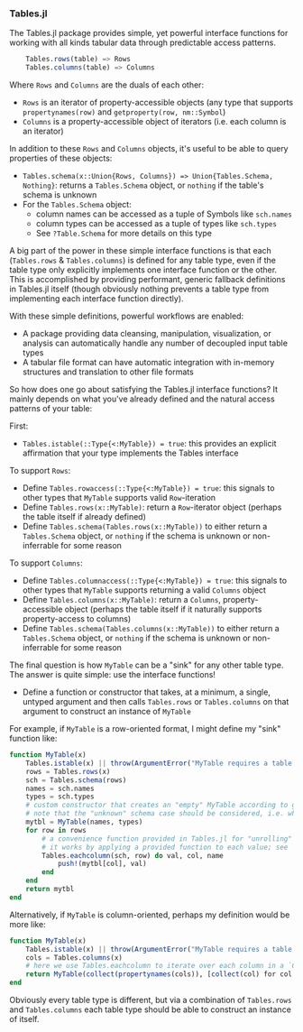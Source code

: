 ### Tables.jl

The Tables.jl package provides simple, yet powerful interface functions for working with all kinds tabular data through predictable access patterns.

```julia
    Tables.rows(table) => Rows
    Tables.columns(table) => Columns
```
Where `Rows` and `Columns` are the duals of each other:
* `Rows` is an iterator of property-accessible objects (any type that supports `propertynames(row)` and `getproperty(row, nm::Symbol`)
* `Columns` is a property-accessible object of iterators (i.e. each column is an iterator)

In addition to these `Rows` and `Columns` objects, it's useful to be able to query properties of these objects:
* `Tables.schema(x::Union{Rows, Columns}) => Union{Tables.Schema, Nothing}`: returns a `Tables.Schema` object, or `nothing` if the table's schema is unknown
* For the `Tables.Schema` object:
  * column names can be accessed as a tuple of Symbols like `sch.names`
  * column types can be accessed as a tuple of types like `sch.types`
  * See `?Table.Schema` for more details on this type

A big part of the power in these simple interface functions is that each (`Tables.rows` & `Tables.columns`) is defined for any table type, even if the table type only explicitly implements one interface function or the other.
This is accomplished by providing performant, generic fallback definitions in Tables.jl itself (though obviously nothing prevents a table type from implementing each interface function directly).

With these simple definitions, powerful workflows are enabled:
* A package providing data cleansing, manipulation, visualization, or analysis can automatically handle any number of decoupled input table types
* A tabular file format can have automatic integration with in-memory structures and translation to other file formats

So how does one go about satisfying the Tables.jl interface functions? It mainly depends on what you've already defined and the natural access patterns of your table:

First:
* `Tables.istable(::Type{<:MyTable}) = true`: this provides an explicit affirmation that your type implements the Tables interface

To support `Rows`:
* Define `Tables.rowaccess(::Type{<:MyTable}) = true`: this signals to other types that `MyTable` supports valid `Row`-iteration
* Define `Tables.rows(x::MyTable)`: return a `Row`-iterator object (perhaps the table itself if already defined)
* Define `Tables.schema(Tables.rows(x::MyTable))` to either return a `Tables.Schema` object, or `nothing` if the schema is unknown or non-inferrable for some reason

To support `Columns`:
* Define `Tables.columnaccess(::Type{<:MyTable}) = true`: this signals to other types that `MyTable` supports returning a valid `Columns` object
* Define `Tables.columns(x::MyTable)`: return a `Columns`, property-accessible object (perhaps the table itself if it naturally supports property-access to columns)
* Define `Tables.schema(Tables.columns(x::MyTable))` to either return a `Tables.Schema` object, or `nothing` if the schema is unknown or non-inferrable for some reason

The final question is how `MyTable` can be a "sink" for any other table type. The answer is quite simple: use the interface functions!

* Define a function or constructor that takes, at a minimum, a single, untyped argument and then calls `Tables.rows` or `Tables.columns` on that argument to construct an instance of `MyTable`

For example, if `MyTable` is a row-oriented format, I might define my "sink" function like:
```julia
function MyTable(x)
    Tables.istable(x) || throw(ArgumentError("MyTable requires a table input"))
    rows = Tables.rows(x)
    sch = Tables.schema(rows)
    names = sch.names
    types = sch.types
    # custom constructor that creates an "empty" MyTable according to given column names & types
    # note that the "unknown" schema case should be considered, i.e. when `sch.types => nothing`
    mytbl = MyTable(names, types)
    for row in rows
        # a convenience function provided in Tables.jl for "unrolling" access to each column/property of a `Row`
        # it works by applying a provided function to each value; see `?Tables.eachcolumn` for more details
        Tables.eachcolumn(sch, row) do val, col, name
            push!(mytbl[col], val)
        end
    end
    return mytbl
end
```

Alternatively, if `MyTable` is column-oriented, perhaps my definition would be more like:
```julia
function MyTable(x)
    Tables.istable(x) || throw(ArgumentError("MyTable requires a table input"))
    cols = Tables.columns(x)
    # here we use Tables.eachcolumn to iterate over each column in a `Columns` object
    return MyTable(collect(propertynames(cols)), [collect(col) for col in Tables.eachcolumn(cols)])
end
```

Obviously every table type is different, but via a combination of `Tables.rows` and `Tables.columns` each table type should be able to construct an instance of itself.